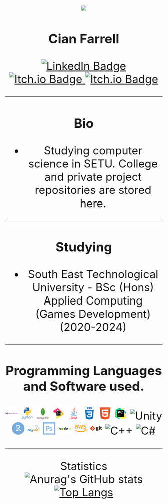 <div id="header" style="font-size:35px" align="center">  
    <img src="https://github.com/cfarrell02/cfarrell02/blob/main/P2P%20Photo.jpg?raw=true"width="960"/>
    <h3> Cian Farrell </h3>
    <div id="badges" align="center">
        <a href="https://www.linkedin.com/in/cianfarrell02">
            <img src="https://img.shields.io/badge/LinkedIn-blue?style=for-the-badge&logo=linkedin&logoColor=white&theme=darcula" alt="LinkedIn Badge"/>
        </a>
      <a href="https://itch.io/profile/cfarrell">
               <img src="https://img.shields.io/badge/Itch.io-red?style=for-the-badge&logo=itch.io&logoColor=white&theme=darcula" alt="Itch.io Badge"/>
        </a>
<!--          <img src="https://img.shields.io/badge/cianfarrell02@gmail.com-red?style=for-the-badge&logo=Gmail&logoColor=white&theme=darcula" alt="Gmail Badge"/> -->
        <a href="https://twitter.com/cianfarrell02">
                <img src="https://img.shields.io/badge/Twitter-blue?style=for-the-badge&logo=twitter&logoColor=white&theme=darcula" alt="Itch.io Badge"/>
        </a>
       

</div>

     
---
### Bio
- Studying computer science in SETU. College and private project repositories are stored here.

---
### Studying
- South East Technological University - BSc (Hons) Applied Computing (Games Development) (2020-2024)
---

### Programming Languages and Software used.
<div align="center">
    <img src="https://github.com/devicons/devicon/blob/master/icons/visualstudio/visualstudio-plain-wordmark.svg" title="VS" alt="VS" width="40" height="40"/>
    <img src="https://github.com/devicons/devicon/blob/master/icons/python/python-original-wordmark.svg" title="Python" alt="Python" width="40" height="40"/>
    <img src="https://github.com/devicons/devicon/blob/master/icons/mongodb/mongodb-original-wordmark.svg" title="Mongo" alt="Mongo" width="40" height="40"/>
    <img src="https://github.com/devicons/devicon/blob/master/icons/jetbrains/jetbrains-original.svg" title="Jetbrains" alt="Jetbrains" width="40" height="40"/>
    <img src="https://github.com/devicons/devicon/blob/master/icons/java/java-original-wordmark.svg" title="Java" alt="Java" width="40" height="40"/>
    <img src="https://github.com/devicons/devicon/blob/master/icons/css3/css3-plain-wordmark.svg"  title="CSS3" alt="CSS" width="40" height="40"/>
    <img src="https://github.com/devicons/devicon/blob/master/icons/html5/html5-original.svg" title="HTML5" alt="HTML" width="40" height="40"/>
    <img src="https://github.com/devicons/devicon/blob/master/icons/pycharm/pycharm-original.svg" title="Python" alt="Python" width="40" height="40"/>
    <img src="https://img.icons8.com/color/452/unity.png" title="Unity" alt="Unity" width="40" height="40"/>
    <img src="https://github.com/devicons/devicon/blob/master/icons/rstudio/rstudio-original.svg" title="RStudio" alt="R" width="40" height="40"/>
    <img src="https://github.com/devicons/devicon/blob/master/icons/mysql/mysql-original-wordmark.svg" title="MySQL"  alt="MySQL" width="40" height="40"/>
    <img src="https://github.com/devicons/devicon/blob/master/icons/photoshop/photoshop-line.svg" title="Photoshop" alt="Photoshop" width="40" height="40"/>
  <img src="https://github.com/devicons/devicon/blob/master/icons/nodejs/nodejs-original-wordmark.svg" title="NodeJS" alt="NodeJS" width="40" height="40"/>
    <img src="https://github.com/devicons/devicon/blob/master/icons/amazonwebservices/amazonwebservices-plain-wordmark.svg" title="AWS" alt="AWS" width="40" height="40"/>
    <img src="https://github.com/devicons/devicon/blob/master/icons/git/git-original-wordmark.svg" title="Git" alt="Git" width="40" height="40"/>
        <img src="https://upload.wikimedia.org/wikipedia/commons/thumb/1/18/ISO_C%2B%2B_Logo.svg/640px-ISO_C%2B%2B_Logo.svg.png" title="C++" alt="C++" width="40" height="40"/>
        <img src="https://upload.wikimedia.org/wikipedia/commons/thumb/0/0d/C_Sharp_wordmark.svg/1200px-C_Sharp_wordmark.svg.png" title="C#" alt="C#" width="40" height="40"/>
</div>

---
Statistics
    <br/>
        ![Anurag's GitHub stats](https://github-readme-stats.vercel.app/api?username=cfarrell02&show_icons=true&theme=vision-friendly-dark)
    <br/>
  [![Top Langs](https://github-readme-stats.vercel.app/api/top-langs/?username=cfarrell02&hide=ShaderLab,GLSL&theme=dark)](https://github.com/anuraghazra/github-readme-stats)
  
